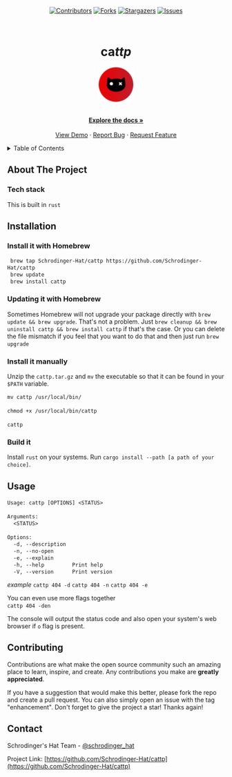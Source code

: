 <div align='center'>
  
[![Contributors][contributors-shield]][contributors-url]
[![Forks][forks-shield]][forks-url]
[![Stargazers][stars-shield]][stars-url]
[![Issues][issues-shield]][issues-url]

</div>

<!-- PROJECT LOGO -->
<br />
<div align="center">
  <h1>ca<i>ttp</i></h1>
  
  <a href="https://github.com/Schrodinger-Hat/cattp">
    <img src="public/sh.png" alt="Logo" width="80" height="80">
  </a>

  <p align="center">
    <br />
    <a href="https://github.com/Schrodinger-Hat/cattp/blob/main/README.md"><strong>Explore the docs »</strong></a>
    <br />
    <br />
    <a href="https://www.schrodinger-hat.it/">View Demo</a>
    ·
    <a href="https://github.com/Schrodinger-Hat/cattp/issues">Report Bug</a>
    ·
    <a href="https://github.com/Schrodinger-Hat/cattp/issues">Request Feature</a>
  </p>
</div>

<!-- TABLE OF CONTENTS -->
<details>
  <summary>Table of Contents</summary>
  <ol>
    <li>
      <a href="#about-the-project">About The Project</a>
      <ul>
        <li><a href="#tech-stack">Built With</a></li>
      </ul>
    </li>
    <li><a href="#usage">Usage</a></li>
    <li><a href="#contributing">Contributing</a></li>
    <li><a href="#contact">Contact</a></li>
  </ol>
</details>

<!-- ABOUT THE PROJECT -->

## About The Project

### Tech stack

This is built in `rust`

<!-- USAGE EXAMPLES -->

## Installation

### Install it with Homebrew

```
 brew tap Schrodinger-Hat/cattp https://github.com/Schrodinger-Hat/cattp
 brew update
 brew install cattp
```

### Updating it with Homebrew

Sometimes Homebrew will not upgrade your package directly with `brew update && brew upgrade`. That's not a problem.
Just `brew cleanup && brew uninstall cattp && brew install cattp` if that's the case. Or you can delete the file mismatch if you feel
that you want to do that and then just run `brew upgrade`

### Install it manually

Unzip the `cattp.tar.gz` and `mv` the executable so that it can be found in your `$PATH` variable.

```
mv cattp /usr/local/bin/

chmod +x /usr/local/bin/cattp

cattp
```

### Build it

Install `rust` on your systems. Run `cargo install --path [a path of your choice]`.

## Usage

```
Usage: cattp [OPTIONS] <STATUS>

Arguments:
  <STATUS>

Options:
  -d, --description
  -n, --no-open
  -e, --explain
  -h, --help         Print help
  -V, --version      Print version
```

_example_
`cattp 404 -d`
`cattp 404 -n`
`cattp 404 -e`

You can even use more flags together  
`cattp 404 -den`

The console will output the status code and also open your system's web browser if `o` flag is present.

<!-- CONTRIBUTING -->

## Contributing

Contributions are what make the open source community such an amazing place to learn, inspire, and create. Any contributions you make are **greatly appreciated**.

If you have a suggestion that would make this better, please fork the repo and create a pull request. You can also simply open an issue with the tag "enhancement".
Don't forget to give the project a star! Thanks again!

<!-- CONTACT -->

## Contact

Schrodinger's Hat Team - [@schrodinger_hat](mailto:schrodinger.hat.show@gmail.com)

Project Link: [https://github.com/Schrodinger-Hat/cattp](https://github.com/Schrodinger-Hat/cattp)

<!-- MARKDOWN LINKS & IMAGES -->
<!-- https://www.markdownguide.org/basic-syntax/#reference-style-links -->

[contributors-shield]: https://img.shields.io/github/contributors/Schrodinger-Hat/cattp.svg?style=for-the-badge
[contributors-url]: https://github.com/Schrodinger-Hat/cattp/graphs/contributors
[forks-shield]: https://img.shields.io/github/forks/Schrodinger-Hat/cattp.svg?style=for-the-badge
[forks-url]: https://github.com/Schrodinger-Hat/cattp/network/members
[stars-shield]: https://img.shields.io/github/stars/Schrodinger-Hat/cattp?style=for-the-badge
[stars-url]: https://github.com/Schrodinger-Hat/cattp/stargazers
[issues-shield]: https://img.shields.io/github/issues/Schrodinger-Hat/cattp.svg?style=for-the-badge
[issues-url]: https://github.com/Schrodinger-Hat/cattp/issues
